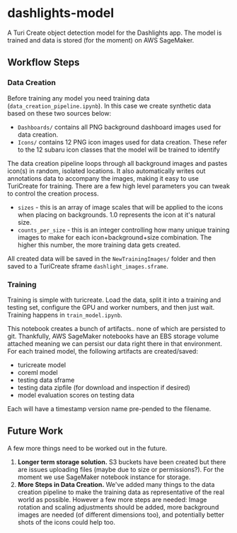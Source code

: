 # dashlights-model
A Turi Create object detection model for the Dashlights app. The model is trained and data is stored (for the moment) on AWS SageMaker.


## Workflow Steps

### Data Creation
Before training any model you need training data (`data_creation_pipeline.ipynb`). In this case we create synthetic data based on these two sources below:

- `Dashboards/` contains all PNG background dashboard images used for data creation.
- `Icons/` contains 12 PNG icon images used for data creation. These refer to the 12 subaru icon classes that the model will be trained to identify

The data creation pipeline loops through all background images and pastes icon(s) in random, isolated locations. It also automatically writes out annotations data to accompany the images, making it easy to use TuriCreate for training. There are a few high level parameters you can tweak to control the creation process.

- `sizes` - this is an array of image scales that will be applied to the icons when placing on backgrounds. 1.0 represents the icon at it's natural size.
- `counts_per_size` - this is an integer controlling how many unique training images to make for each icon+background+size combination. The higher this number, the more training data gets created.

All created data will be saved in the `NewTrainingImages/` folder and then saved to a TuriCreate sframe `dashlight_images.sframe`.

### Training
Training is simple with turicreate. Load the data, split it into a training and testing set, configure the GPU and worker numbers, and then just wait. Training happens in `train_model.ipynb`.

This notebook creates a bunch of artifacts.. none of which are persisted to git. Thankfully, AWS SageMaker notebooks have an EBS storage volume attached meaning we can persist our data right there in that environment. For each trained model, the following artifacts are created/saved:

- turicreate model
- coreml model
- testing data sframe
- testing data zipfile (for download and inspection if desired)
- model evaluation scores on testing data

Each will have a timestamp version name pre-pended to the filename.


## Future Work
A few more things need to be worked out in the future.

1. **Longer term storage solution.** S3 buckets have been created but there are issues uploading files (maybe due to size or permissions?). For the moment we use SageMaker notebook instance for storage.
2. **More Steps in Data Creation.** We've added many things to the data creation pipeline to make the training data as representative of the real world as possible. However a few more steps are needed: Image rotation and scaling adjustments should be added, more background images are needed (of different dimensions too), and potentially better shots of the icons could help too.
